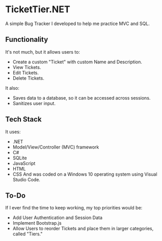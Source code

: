 # TicketTier.NET
A simple Bug Tracker I developed to help me practice MVC and SQL.

## Functionality
It's not much, but it allows users to:
- Create a custom "Ticket" with custom Name and Description.
- View Tickets.
- Edit Tickets.
- Delete Tickets.

It also:
- Saves data to a database, so it can be accessed across sessions.
- Sanitizes user input.

## Tech Stack
It uses:
- .NET
- Model/View/Controller (MVC) framework
- C#
- SQLite
- JavaScript
- HTML
- CSS
And was coded on a Windows 10 operating system using Visual Studio Code.

## To-Do
If I ever find the time to keep working, my top priorities would be:
- Add User Authentication and Session Data
- Implement Bootstrap.js
- Allow Users to reorder Tickets and place them in larger categories, called "Tiers."
